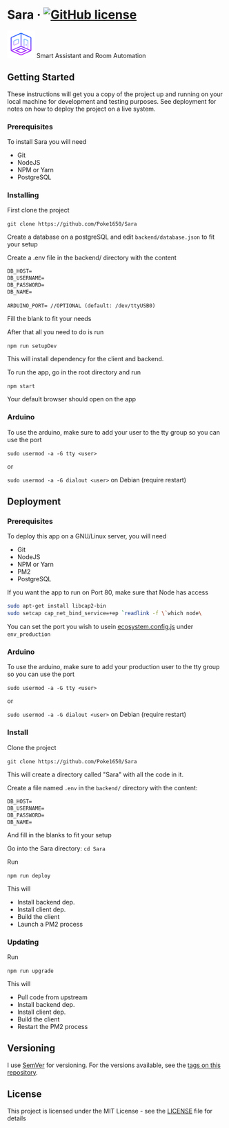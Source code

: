# Sara &middot; [![GitHub license](https://img.shields.io/badge/license-MIT-blue.svg)](LICENSE)

![](client/public/icon.png) Smart Assistant and Room Automation

## Getting Started

These instructions will get you a copy of the project up and running on your local machine for development and testing purposes. See deployment for notes on how to deploy the project on a live system.

### Prerequisites

To install Sara you will need
* Git
* NodeJS
* NPM or Yarn
* PostgreSQL

### Installing

First clone the project

`git clone https://github.com/Poke1650/Sara`

Create a database on a postgreSQL and edit `backend/database.json` to fit your setup

Create a .env file in the backend/ directory with the content
```env
DB_HOST=
DB_USERNAME=
DB_PASSWORD=
DB_NAME=

ARDUINO_PORT= //OPTIONAL (default: /dev/ttyUSB0)
```
Fill the blank to fit your needs

After that all you need to do is run

`npm run setupDev`

This will install dependency for the client and backend.

To run the app, go in the root directory and run

`npm start`

Your default browser should open on the app

### Arduino
To use the arduino, make sure to add your user to the tty group so you can use the port

`sudo usermod -a -G tty <user>`

or

`sudo usermod -a -G dialout <user>` on Debian (require restart)

## Deployment

### Prerequisites
To deploy this app on a GNU/Linux server, you will need

* Git
* NodeJS
* NPM or Yarn
* PM2
* PostgreSQL

If you want the app to run on Port 80, make sure that Node has access
```bash
sudo apt-get install libcap2-bin
sudo setcap cap_net_bind_service=+ep `readlink -f \`which node\
```
You can set the port you wish to usein [ecosystem.config.js](ecosystem.config.js) under `env_production`

### Arduino
To use the arduino, make sure to add your production user to the tty group so you can use the port

`sudo usermod -a -G tty <user>`

or

`sudo usermod -a -G dialout <user>` on Debian (require restart)

### Install
Clone the project

`git clone https://github.com/Poke1650/Sara`

This will create a directory called "Sara" with all the code in it.

Create a file named `.env` in the `backend/` directory with the content:

```env
DB_HOST=
DB_USERNAME=
DB_PASSWORD=
DB_NAME=
```

And fill in the blanks to fit your setup

Go into the Sara directory: `cd Sara`

Run

`npm run deploy`

This will
* Install backend dep.
* Install client dep.
* Build the client
* Launch a PM2 process

### Updating
Run

`npm run upgrade`

This will
* Pull code from upstream
* Install backend dep.
* Install client dep.
* Build the client
* Restart the PM2 process

## Versioning

I use [SemVer](http://semver.org/) for versioning. For the versions available, see the [tags on this repository](https://github.com/Poke1650/Sara/tags). 

## License

This project is licensed under the MIT License - see the [LICENSE](LICENSE) file for details